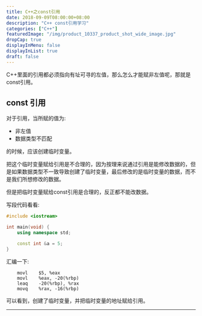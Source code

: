 ```yaml
---
title: C++之const引用
date: 2018-09-09T08:00:00+08:00
description: "C++ const引用学习"
categories: ["C++"]
featuredImage: "/img/product_10337_product_shot_wide_image.jpg"
dropCap: true
displayInMenu: false
displayInList: true
draft: false
---
```


C++里面的引用都必须指向有址可寻的左值，那么怎么才能赋非左值呢，那就是const引用。

## const 引用

对于引用，当所赋的值为:
- 非左值
- 数据类型不匹配

的时候，应该创建临时变量。

把这个临时变量赋给引用是不合理的，因为按理来说通过引用是能修改数据的，但是如果数据类型不一致导致创建了临时变量，最后修改的是临时变量的数据，而不是我们所想修改的数据。

但是把临时变量赋给const引用是合理的，反正都不能改数据。

<!-- more -->

写段代码看看:
```cpp
#include <iostream>

int main(void) {
    using namespace std;

    const int &a = 5;
}
```

汇编一下:
```x86asm
	movl	$5, %eax
	movl	%eax, -20(%rbp)
	leaq	-20(%rbp), %rax
	movq	%rax, -16(%rbp)
```

可以看到，创建了临时变量，并把临时变量的地址赋给引用。

---
